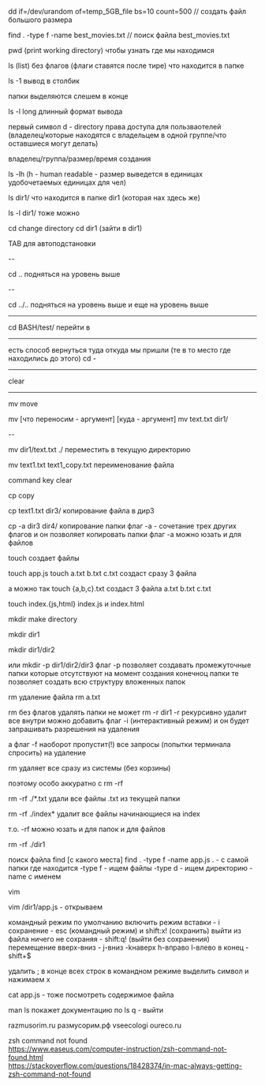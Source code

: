 dd if=/dev/urandom of=temp_5GB_file bs=10 count=500
// создать файл большого размера

find . -type f -name best_movies.txt
// поиск файла best_movies.txt



pwd (print working directory)
чтобы узнать где мы находимся

ls (list)
без флагов (флаги ставятся после тире)
что находится в папке

ls -1
вывод в столбик 

папки выделяются слешем в конце

ls -l
long
длинный формат вывода

первый символ d - directory
права доступа для пользваотелей (владелец/которые находятся с владельцем в одной группе/что оставшиеся могут делать)

владелец/группа/размер/время создания

ls -lh
(h - human readable - размер выведется в единицах удобочетаемых единицах для чел)

ls dir1/
что находится в папке dir1 (которая нах здесь же)

ls -l dir1/
тоже можно

cd
change directory
cd dir1 (зайти в dir1)

TAB для автоподстановки

--

cd ..
подняться на уровень выше

--

cd ../..
подняться на уровень выше и еще на уровень выше

----

cd BASH/test/
перейти в 

---

есть способ вернуться туда откуда мы пришли (те в то место где находились до этого)
cd -

----

clear

---

mv
move

mv [что переносим - аргумент] [куда - аргумент]
mv text.txt dir1/

--

mv dir1/text.txt ./
переместить в текущую директорию


mv text1.txt text1_copy.txt
переименование файла




command key
clear


cp
copy

cp text1.txt dir3/
копирование файла в дир3



cp -a dir3 dir4/
копирование папки
флаг -a - сочетание трех других флагов и он позволяет копировать папки
флаг -а можно юзать и для файлов



touch
создает файлы

touch app.js
touch a.txt b.txt c.txt
создаст сразу 3 файла

а можно так
touch {a,b,c}.txt
создаст 3 файла a.txt b.txt c.txt

touch index.{js,html}
index.js и index.html




mkdir
make directory

mkdir dir1

mkdir dir1/dir2

или
mkdir -p dir1/dir2/dir3
флаг -p позволяет создавать промежуточные папки которые отсутствуют на момент создания конечноц папки
те позволяет создать всю структуру вложенных папок



rm
удаление файла
rm a.txt

rm без флагов удалять папки не может
rm -r dir1
-r рекурсивно
удалит все внутри 
можно добавить флаг -i (интерактивный режим) и он будет запрашивать разрешения на удаления

а флаг -f наоборот пропустит(!) все запросы (попытки терминала спросить) на удаление

rm удаляет все сразу из системы (без корзины)

поэтому особо аккуратно с rm -rf

rm -rf ./*.txt
удали все файлы .txt из текущей папки

rm -rf ./index*
удалит все файлы начинающиеся на index

т.о. -rf можно юзать и для папок и для файлов




rm -rf ./dir1







поиск файла
find [с какого места]
find . -type f -name app.js
. - с самой папки где находится
-type f - ищем файлы
-type d - ищем директорию
-name с именем




vim

vim /dir1/app.js - открываем

командный режим по умолчанию
включить режим вставки - i
сохранение - esc (командный режим) и shift:x! (сохранить)
выйти из файла ничего не сохраняя - shift:q! (выйти без сохранения)
перемещение вверх-вниз - j-вниз -kнаверх
h-вправо l-влево
в конец - shift+$

удалить ; в конце всех строк
в командном режиме
выделить символ и нажимаем x





cat app.js - тоже посмотреть содержимое файла










man ls
покажет документацию по ls
q - выйти






razmusorim.ru
размусорим.рф
vseecologi
oureco.ru



zsh command not found  
https://www.easeus.com/computer-instruction/zsh-command-not-found.html  
https://stackoverflow.com/questions/18428374/in-mac-always-getting-zsh-command-not-found  